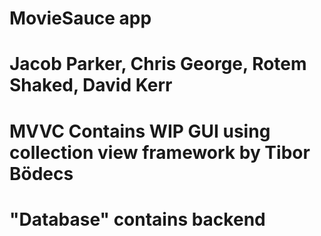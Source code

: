 # MovieSauce app
# Jacob Parker, Chris George, Rotem Shaked, David Kerr
# MVVC Contains WIP GUI using collection view framework by Tibor Bödecs
# "Database" contains backend
